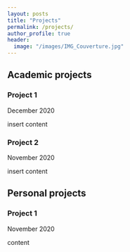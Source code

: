 ```yaml
---
layout: posts
title: "Projects"
permalink: /projects/
author_profile: true
header:
  image: "/images/IMG_Couverture.jpg"
---
```


## Academic projects

### Project 1
December 2020

insert content

### Project 2
November 2020

insert content

## Personal projects

### Project 1
November 2020

content


